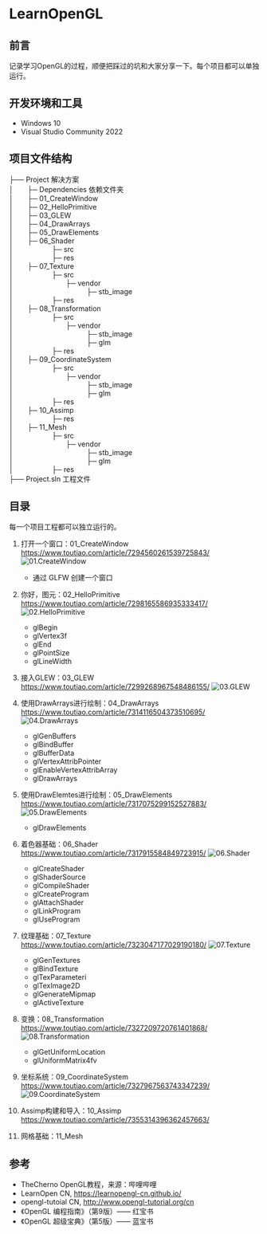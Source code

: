 # LearnOpenGL

## 前言
记录学习OpenGL的过程，顺便把踩过的坑和大家分享一下。每个项目都可以单独运行。

## 开发环境和工具
- Windows 10
- Visual Studio Community 2022

## 项目文件结构
├── Project	解决方案<br>
│&ensp;&ensp;&ensp;&ensp;├─ Dependencies 依赖文件夹<br>
│&ensp;&ensp;&ensp;&ensp;├─ 01_CreateWindow<br>
│&ensp;&ensp;&ensp;&ensp;├─ 02_HelloPrimitive<br>
│&ensp;&ensp;&ensp;&ensp;├─ 03_GLEW<br>
│&ensp;&ensp;&ensp;&ensp;├─ 04_DrawArrays<br>
│&ensp;&ensp;&ensp;&ensp;├─ 05_DrawElements<br>
│&ensp;&ensp;&ensp;&ensp;├─ 06_Shader<br>
│&ensp;&ensp;&ensp;&ensp;&ensp;&ensp;&ensp;&ensp;&ensp;&ensp;&ensp;├─ src<br>
│&ensp;&ensp;&ensp;&ensp;&ensp;&ensp;&ensp;&ensp;&ensp;&ensp;&ensp;├─ res<br>
│&ensp;&ensp;&ensp;&ensp;├─ 07_Texture<br>
│&ensp;&ensp;&ensp;&ensp;&ensp;&ensp;&ensp;&ensp;&ensp;&ensp;&ensp;├─ src<br>
│&ensp;&ensp;&ensp;&ensp;&ensp;&ensp;&ensp;&ensp;&ensp;&ensp;&ensp;&ensp;&ensp;&ensp;&ensp;├─ vendor<br>
│&ensp;&ensp;&ensp;&ensp;&ensp;&ensp;&ensp;&ensp;&ensp;&ensp;&ensp;&ensp;&ensp;&ensp;&ensp;&ensp;&ensp;&ensp;&ensp;&ensp;&ensp;├─ stb_image<br>
│&ensp;&ensp;&ensp;&ensp;&ensp;&ensp;&ensp;&ensp;&ensp;&ensp;&ensp;├─ res<br>
│&ensp;&ensp;&ensp;&ensp;├─ 08_Transformation<br>
│&ensp;&ensp;&ensp;&ensp;&ensp;&ensp;&ensp;&ensp;&ensp;&ensp;&ensp;├─ src<br>
│&ensp;&ensp;&ensp;&ensp;&ensp;&ensp;&ensp;&ensp;&ensp;&ensp;&ensp;&ensp;&ensp;&ensp;&ensp;├─ vendor<br>
│&ensp;&ensp;&ensp;&ensp;&ensp;&ensp;&ensp;&ensp;&ensp;&ensp;&ensp;&ensp;&ensp;&ensp;&ensp;&ensp;&ensp;&ensp;&ensp;&ensp;&ensp;├─ stb_image<br>
│&ensp;&ensp;&ensp;&ensp;&ensp;&ensp;&ensp;&ensp;&ensp;&ensp;&ensp;&ensp;&ensp;&ensp;&ensp;&ensp;&ensp;&ensp;&ensp;&ensp;&ensp;├─ glm<br>
│&ensp;&ensp;&ensp;&ensp;&ensp;&ensp;&ensp;&ensp;&ensp;&ensp;&ensp;├─ res<br>
│&ensp;&ensp;&ensp;&ensp;├─ 09_CoordinateSystem<br>
│&ensp;&ensp;&ensp;&ensp;&ensp;&ensp;&ensp;&ensp;&ensp;&ensp;&ensp;├─ src<br>
│&ensp;&ensp;&ensp;&ensp;&ensp;&ensp;&ensp;&ensp;&ensp;&ensp;&ensp;&ensp;&ensp;&ensp;&ensp;├─ vendor<br>
│&ensp;&ensp;&ensp;&ensp;&ensp;&ensp;&ensp;&ensp;&ensp;&ensp;&ensp;&ensp;&ensp;&ensp;&ensp;&ensp;&ensp;&ensp;&ensp;&ensp;&ensp;├─ stb_image<br>
│&ensp;&ensp;&ensp;&ensp;&ensp;&ensp;&ensp;&ensp;&ensp;&ensp;&ensp;&ensp;&ensp;&ensp;&ensp;&ensp;&ensp;&ensp;&ensp;&ensp;&ensp;├─ glm<br>
│&ensp;&ensp;&ensp;&ensp;&ensp;&ensp;&ensp;&ensp;&ensp;&ensp;&ensp;├─ res<br>
│&ensp;&ensp;&ensp;&ensp;├─ 10_Assimp<br>
│&ensp;&ensp;&ensp;&ensp;&ensp;&ensp;&ensp;&ensp;&ensp;&ensp;&ensp;├─ res<br>
│&ensp;&ensp;&ensp;&ensp;├─ 11_Mesh<br>
│&ensp;&ensp;&ensp;&ensp;&ensp;&ensp;&ensp;&ensp;&ensp;&ensp;&ensp;├─ src<br>
│&ensp;&ensp;&ensp;&ensp;&ensp;&ensp;&ensp;&ensp;&ensp;&ensp;&ensp;&ensp;&ensp;&ensp;&ensp;├─ vendor<br>
│&ensp;&ensp;&ensp;&ensp;&ensp;&ensp;&ensp;&ensp;&ensp;&ensp;&ensp;&ensp;&ensp;&ensp;&ensp;&ensp;&ensp;&ensp;&ensp;&ensp;&ensp;├─ stb_image<br>
│&ensp;&ensp;&ensp;&ensp;&ensp;&ensp;&ensp;&ensp;&ensp;&ensp;&ensp;&ensp;&ensp;&ensp;&ensp;&ensp;&ensp;&ensp;&ensp;&ensp;&ensp;├─ glm<br>
│&ensp;&ensp;&ensp;&ensp;&ensp;&ensp;&ensp;&ensp;&ensp;&ensp;&ensp;├─ res<br>
├── Project.sln 工程文件<br>

## 目录
每一个项目工程都可以独立运行的。
1. 打开一个窗口：01_CreateWindow&emsp;&emsp;&emsp;&emsp;&emsp;&emsp;&emsp;https://www.toutiao.com/article/7294560261539725843/
![01.CreateWindow](https://github.com/zGameDeveloper/LearnOpenGL/blob/729808653e68e2f1256aada1cfdada11e3a36e43/doc/res/01.CreateWindow.png)    
    - 通过 GLFW 创建一个窗口
    
2. 你好，图元：02_HelloPrimitive&emsp;&emsp;&emsp;&emsp;&emsp;&emsp;&emsp;&emsp;https://www.toutiao.com/article/7298165586935333417/
![02.HelloPrimitive](https://github.com/zGameDeveloper/LearnOpenGL/blob/b4badf995d646e690d80e67d73ff6fe626c5cf8b/doc/res/02.HelloPrimitive.png)
    - glBegin
    - glVertex3f
    - glEnd
    - glPointSize
    - glLineWidth
    
3. 接入GLEW：03_GLEW&emsp;&emsp;&emsp;&emsp;&emsp;&emsp;&emsp;&emsp;&emsp;&emsp;&emsp;&emsp;https://www.toutiao.com/article/7299268967548486155/
![03.GLEW](https://github.com/zGameDeveloper/LearnOpenGL/blob/b4badf995d646e690d80e67d73ff6fe626c5cf8b/doc/res/03.GLEW.png)

4. 使用DrawArrays进行绘制：04_DrawArrays&emsp;&emsp;&emsp;https://www.toutiao.com/article/7314116504373510695/
![04.DrawArrays](https://github.com/zGameDeveloper/LearnOpenGL/blob/b4badf995d646e690d80e67d73ff6fe626c5cf8b/doc/res/04.DrawArrays.png)
    - glGenBuffers
    - glBindBuffer
    - glBufferData
    - glVertexAttribPointer
    - glEnableVertexAttribArray
    - glDrawArrays
5. 使用DrawElemtes进行绘制：05_DrawElements&emsp;https://www.toutiao.com/article/7317075299152527883/
![05.DrawElements](https://github.com/zGameDeveloper/LearnOpenGL/blob/b4badf995d646e690d80e67d73ff6fe626c5cf8b/doc/res/05.DrawElements.png)
    - glDrawElements
6. 着色器基础：06_Shader&emsp;&emsp;&emsp;&emsp;&emsp;&emsp;&emsp;&emsp;&emsp;&emsp;&emsp;https://www.toutiao.com/article/7317915584849723915/
![06.Shader](https://github.com/zGameDeveloper/LearnOpenGL/blob/b4badf995d646e690d80e67d73ff6fe626c5cf8b/doc/res/06.Shader.png)
    - glCreateShader
    - glShaderSource
    - glCompileShader
    - glCreateProgram
    - glAttachShader
    - glLinkProgram
    - glUseProgram
7. 纹理基础：07_Texture&emsp;&emsp;&emsp;&emsp;&emsp;&emsp;&emsp;&emsp;&emsp;&emsp;&emsp;https://www.toutiao.com/article/7323047177029190180/
![07.Texture](https://github.com/zGameDeveloper/LearnOpenGL/blob/b4badf995d646e690d80e67d73ff6fe626c5cf8b/doc/res/07.Texture.png)
    - glGenTextures
    - glBindTexture
    - glTexParameteri
    - glTexImage2D
    - glGenerateMipmap
    - glActiveTexture
8. 变换：08_Transformation&emsp;&emsp;&emsp;&emsp;&emsp;&emsp;&emsp;&emsp;&emsp;&emsp;https://www.toutiao.com/article/7327209720761401868/
![08.Transformation](https://github.com/zGameDeveloper/LearnOpenGL/blob/b4badf995d646e690d80e67d73ff6fe626c5cf8b/doc/res/08.Transformation.gif)
    - glGetUniformLocation
    - glUniformMatrix4fv
9. 坐标系统：09_CoordinateSystem&emsp;&emsp;&emsp;&emsp;&emsp;&emsp;https://www.toutiao.com/article/7327967563743347239/
![09.CoordinateSystem](https://github.com/zGameDeveloper/LearnOpenGL/blob/main/doc/res/09.CoordinateSystem.png)
10. Assimp构建和导入：10_Assimp&emsp;&emsp;&emsp;&emsp;&emsp;&emsp;&emsp;https://www.toutiao.com/article/7355314396362457663/
11. 网格基础：11_Mesh
## 参考
- TheCherno OpenGL教程，来源：哔哩哔哩
- LearnOpen CN, https://learnopengl-cn.github.io/
- opengl-tutoial CN, http://www.opengl-tutorial.org/cn
- 《OpenGL 编程指南》（第9版）—— 红宝书
- 《OpenGL 超级宝典》（第5版）—— 蓝宝书